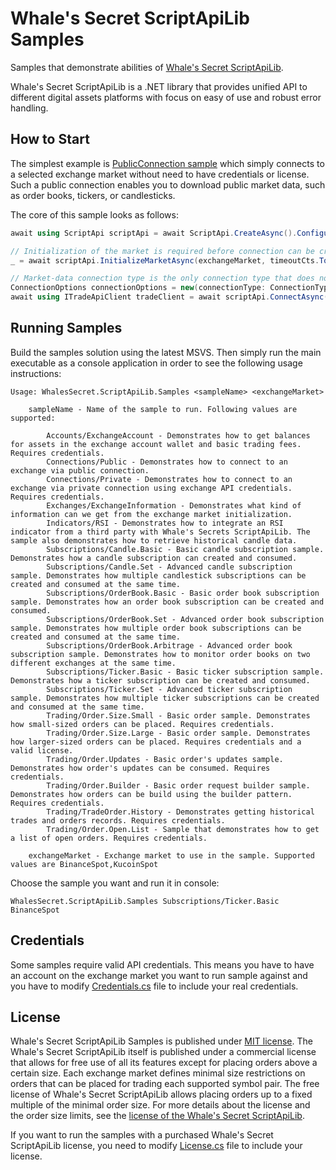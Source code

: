 # Whale's Secret ScriptApiLib Samples

Samples that demonstrate abilities of [Whale's Secret ScriptApiLib](https://www.nuget.org/packages/WhalesSecret.ScriptApiLib).

Whale's Secret ScriptApiLib is a .NET library that provides unified API to different digital assets platforms with focus on easy of use and robust error handling.

## How to Start

The simplest example is [PublicConnection sample](Connections/PublicConnection.cs) which simply 
connects to a selected exchange market without need to have credentials or license. Such a public connection enables you to download public market data, such as order books, 
tickers, or candlesticks.

The core of this sample looks as follows:

```csharp
await using ScriptApi scriptApi = await ScriptApi.CreateAsync().ConfigureAwait(false);

// Initialization of the market is required before connection can be created.
_ = await scriptApi.InitializeMarketAsync(exchangeMarket, timeoutCts.Token).ConfigureAwait(false);

// Market-data connection type is the only connection type that does not need exchange API credentials.
ConnectionOptions connectionOptions = new(connectionType: ConnectionType.MarketData);
await using ITradeApiClient tradeClient = await scriptApi.ConnectAsync(exchangeMarket, connectionOptions).ConfigureAwait(false);
```

## Running Samples

Build the samples solution using the latest MSVS. Then simply run the main executable as a console application in order to see the following usage instructions:

```
Usage: WhalesSecret.ScriptApiLib.Samples <sampleName> <exchangeMarket>

    sampleName - Name of the sample to run. Following values are supported:

        Accounts/ExchangeAccount - Demonstrates how to get balances for assets in the exchange account wallet and basic trading fees. Requires credentials.
        Connections/Public - Demonstrates how to connect to an exchange via public connection.
        Connections/Private - Demonstrates how to connect to an exchange via private connection using exchange API credentials. Requires credentials.
        Exchanges/ExchangeInformation - Demonstrates what kind of information can we get from the exchange market initialization.
        Indicators/RSI - Demonstrates how to integrate an RSI indicator from a third party with Whale's Secrets ScriptApiLib. The sample also demonstrates how to retrieve historical candle data.
        Subscriptions/Candle.Basic - Basic candle subscription sample. Demonstrates how a candle subscription can created and consumed.
        Subscriptions/Candle.Set - Advanced candle subscription sample. Demonstrates how multiple candlestick subscriptions can be created and consumed at the same time.
        Subscriptions/OrderBook.Basic - Basic order book subscription sample. Demonstrates how an order book subscription can be created and consumed.
        Subscriptions/OrderBook.Set - Advanced order book subscription sample. Demonstrates how multiple order book subscriptions can be created and consumed at the same time.
        Subscriptions/OrderBook.Arbitrage - Advanced order book subscription sample. Demonstrates how to monitor order books on two different exchanges at the same time.
        Subscriptions/Ticker.Basic - Basic ticker subscription sample. Demonstrates how a ticker subscription can be created and consumed.
        Subscriptions/Ticker.Set - Advanced ticker subscription sample. Demonstrates how multiple ticker subscriptions can be created and consumed at the same time.
        Trading/Order.Size.Small - Basic order sample. Demonstrates how small-sized orders can be placed. Requires credentials.
        Trading/Order.Size.Large - Basic order sample. Demonstrates how larger-sized orders can be placed. Requires credentials and a valid license.
        Trading/Order.Updates - Basic order's updates sample. Demonstrates how order's updates can be consumed. Requires credentials.
        Trading/Order.Builder - Basic order request builder sample. Demonstrates how orders can be build using the builder pattern. Requires credentials.
        Trading/TradeOrder.History - Demonstrates getting historical trades and orders records. Requires credentials.
        Trading/Order.Open.List - Sample that demonstrates how to get a list of open orders. Requires credentials.

    exchangeMarket - Exchange market to use in the sample. Supported values are BinanceSpot,KucoinSpot
```

Choose the sample you want and run it in console:

```
WhalesSecret.ScriptApiLib.Samples Subscriptions/Ticker.Basic BinanceSpot
```

## Credentials

Some samples require valid API credentials. This means you have to have an account on the exchange market you want to run sample against and you have to modify
[Credentials.cs](Credentials.cs) file to include your real credentials.


## License
          
Whale's Secret ScriptApiLib Samples is published under [MIT license](LICENSE). The Whale's Secret ScriptApiLib itself is published under a commercial license that allows for free
use of all its features except for placing orders above a certain size. Each exchange market defines minimal size restrictions on orders that can be placed for trading each 
supported symbol pair. The free license of Whale's Secret ScriptApiLib allows placing orders up to a fixed multiple of the minimal order size. For more details about the license 
and the order size limits, see the [license of the Whale's Secret ScriptApiLib](https://www.nuget.org/packages/WhalesSecret.ScriptApiLib/1.0.0.64/License).

If you want to run the samples with a purchased Whale's Secret ScriptApiLib license, you need to modify [License.cs](License.cs) file to include your license.
